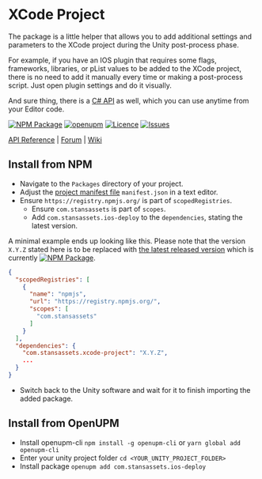 # XCode Project
The package is a little helper that allows you to add additional settings and parameters to the XCode project during the Unity post-process phase. 

For example, if you have an IOS plugin that requires some flags, frameworks, libraries, or pList values to be added to the XCode project, there is no need to add it manually every time or making a post-process script.  Just open plugin settings and do it visually.

And sure thing, there is a [C# API](https://api.stansassets.com/xcode-project/) as well, which you can use anytime from your Editor code.

[![NPM Package](https://img.shields.io/npm/v/com.stansassets.ios-deploy)](https://www.npmjs.com/package/com.stansassets.xcode-project)
[![openupm](https://img.shields.io/npm/v/com.stansassets.xcode-project?label=openupm&registry_uri=https://package.openupm.com)](https://openupm.com/packages/com.stansassets.xcode-project/)
[![Licence](https://img.shields.io/npm/l/com.stansassets.ios-deploy)](https://github.com/StansAssets/com.stansassets.xcode-project/blob/master/LICENSE.md)
[![Issues](https://img.shields.io/github/issues/StansAssets/com.stansassets.ios-deploy)](https://github.com/StansAssets/com.stansassets.xcode-project/issues)


[API Reference](https://api.stansassets.com/xcode-project/) | [Forum](https://myforum) | [Wiki](https://github.com/StansAssets/com.stansassets.xcode-project/wiki)

## Install from NPM
* Navigate to the `Packages` directory of your project.
* Adjust the [project manifest file](https://docs.unity3d.com/Manual/upm-manifestPrj.html) `manifest.json` in a text editor.
* Ensure `https://registry.npmjs.org/` is part of `scopedRegistries`.
  * Ensure `com.stansassets` is part of `scopes`.
  * Add `com.stansassets.ios-deploy` to the `dependencies`, stating the latest version.

A minimal example ends up looking like this. Please note that the version `X.Y.Z` stated here is to be replaced with [the latest released version](https://www.npmjs.com/package/com.stansassets.xcode-project) which is currently [![NPM Package](https://img.shields.io/npm/v/com.stansassets.xcode-project)](https://www.npmjs.com/package/com.stansassets.xcode-project).
  ```json
  {
    "scopedRegistries": [
      {
        "name": "npmjs",
        "url": "https://registry.npmjs.org/",
        "scopes": [
          "com.stansassets"
        ]
      }
    ],
    "dependencies": {
      "com.stansassets.xcode-project": "X.Y.Z",
      ...
    }
  }
  ```
* Switch back to the Unity software and wait for it to finish importing the added package.

## Install from OpenUPM
* Install openupm-cli `npm install -g openupm-cli` or `yarn global add openupm-cli`
* Enter your unity project folder `cd <YOUR_UNITY_PROJECT_FOLDER>`
* Install package `openupm add com.stansassets.ios-deploy`

